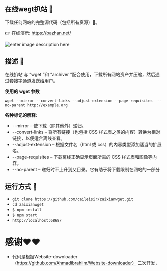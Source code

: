 ## 在线wegt扒站 💾
下载任何网站的完整源代码（包括所有资源）🔨。

👉 在线演示: https://bazhan.net/

![enter image description here](https://github.com/AhmadIbrahiim/Website-downloader/blob/master/public/Record.gif?raw=true)
<div align=“center”>

</div>

## 描述 📒
 在线扒站 与 “wget ”和 “archiver ”配合使用，下载所有网站资产并压缩，然后通过套接字通道发送给用户。
 
 **使用的 wget 参数**
 
 `wget --mirror --convert-links --adjust-extension --page-requisites 
--no-parent http://example.org`

 **各种标记的解释:**

 - --mirror – 使下载（除其他外）递归。
- --convert-links – 将所有链接（也包括 CSS 样式表之类的内容）转换为相对链接，以便适合离线查看。
- --adjust-extension – 根据文件名（html 或 css）的内容类型添加适当的扩展名。
- --page-requisites – 下载离线正确显示页面所需的 CSS 样式表和图像等内容。
- --no-parent – 递归时不上升到父目录。它有助于将下载限制在网站的一部分


## 运行方式 🤔

- `git clone https://github.com/caileisir/zaixianwget.git`
- `cd zaixianwget`
- `$ npm install`
- `$ npm start`
- `http://localhost:6868/`



# 感谢❤️❤️
 - 代码是根据Website-downloader（https://github.com/Ahmadibrahiim/Website-downloader）    二次开发，
